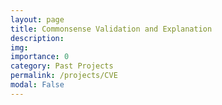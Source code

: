 ```yaml
---
layout: page
title: Commonsense Validation and Explanation
description:  
img: 
importance: 0
category: Past Projects
permalink: /projects/CVE
modal: False
---
```

